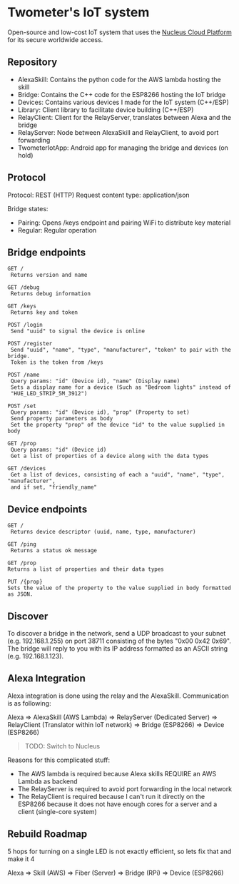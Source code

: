 # Twometer's IoT system
Open-source and low-cost IoT system that uses the [Nucleus Cloud Platform](https://github.com/Twometer/nucleus-cloud) for its secure worldwide access.

## Repository
- AlexaSkill: Contains the python code for the AWS lambda hosting the skill
- Bridge: Contains the C++ code for the ESP8266 hosting the IoT bridge
- Devices: Contains various devices I made for the IoT system (C++/ESP)
- Library: Client library to facilitate device building (C++/ESP)
- RelayClient: Client for the RelayServer, translates between Alexa and the bridge
- RelayServer: Node between AlexaSkill and RelayClient, to avoid port forwarding
- TwometerIotApp: Android app for managing the bridge and devices (on hold)

## Protocol
Protocol: REST (HTTP)
Request content type: application/json

Bridge states:
 - Pairing: Opens /keys endpoint and pairing WiFi to distribute key material
 - Regular: Regular operation

## Bridge endpoints
```
GET /
 Returns version and name

GET /debug
 Returns debug information

GET /keys
 Returns key and token

POST /login
 Send "uuid" to signal the device is online

POST /register
 Send "uuid", "name", "type", "manufacturer", "token" to pair with the bridge.
 Token is the token from /keys

POST /name
 Query params: "id" (Device id), "name" (Display name)
 Sets a display name for a device (Such as "Bedroom lights" instead of
 "HUE_LED_STRIP_5M_3912")

POST /set
 Query params: "id" (Device id), "prop" (Property to set)
 Send property parameters as body
 Set the property "prop" of the device "id" to the value supplied in body

GET /prop
 Query params: "id" (Device id)
 Get a list of properties of a device along with the data types

GET /devices
 Get a list of devices, consisting of each a "uuid", "name", "type", "manufacturer",
 and if set, "friendly_name"
```

## Device endpoints
```
GET /
 Returns device descriptor (uuid, name, type, manufacturer)

GET /ping
 Returns a status ok message

GET /prop
Returns a list of properties and their data types

PUT /{prop}
Sets the value of the property to the value supplied in body formatted
as JSON.
```

## Discover
To discover a bridge in the network, send a UDP broadcast to your subnet (e.g. 192.168.1.255)
on port 38711 consisting of the bytes "0x00 0x42 0x69". The bridge will reply to you with its
IP address formatted as an ASCII string (e.g. 192.168.1.123).


## Alexa Integration
Alexa integration is done using the relay and the AlexaSkill. Communication is as following:

Alexa => AlexaSkill (AWS Lambda) => RelayServer (Dedicated Server) => RelayClient (Translator
 within IoT network) => Bridge (ESP8266) => Device (ESP8266)

> TODO: Switch to Nucleus

Reasons for this complicated stuff:
- The AWS lambda is required because Alexa skills REQUIRE an AWS Lambda as backend
- The RelayServer is required to avoid port forwarding in the local network
- The RelayClient is required because I can't run it directly on the ESP8266 because it does
  not have enough cores for a server and a client (single-core system)

## Rebuild Roadmap

5 hops for turning on a single LED is not exactly efficient, so lets fix that and make it 4

Alexa => Skill (AWS) => Fiber (Server) => Bridge (RPi) => Device (ESP8266)